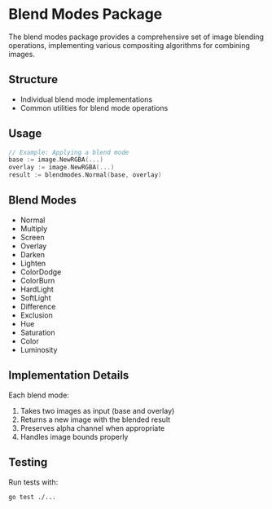 # Blend Modes Package

The blend modes package provides a comprehensive set of image blending operations, implementing various compositing algorithms for combining images.

## Structure

- Individual blend mode implementations
- Common utilities for blend mode operations

## Usage

```go
// Example: Applying a blend mode
base := image.NewRGBA(...)
overlay := image.NewRGBA(...)
result := blendmodes.Normal(base, overlay)
```

## Blend Modes

- Normal
- Multiply
- Screen
- Overlay
- Darken
- Lighten
- ColorDodge
- ColorBurn
- HardLight
- SoftLight
- Difference
- Exclusion
- Hue
- Saturation
- Color
- Luminosity

## Implementation Details

Each blend mode:
1. Takes two images as input (base and overlay)
2. Returns a new image with the blended result
3. Preserves alpha channel when appropriate
4. Handles image bounds properly

## Testing

Run tests with:
```bash
go test ./...
``` 